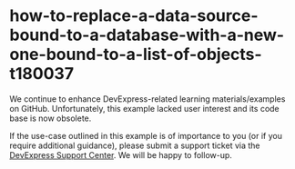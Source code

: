 
# how-to-replace-a-data-source-bound-to-a-database-with-a-new-one-bound-to-a-list-of-objects-t180037

We continue to enhance DevExpress-related learning materials/examples on GitHub. Unfortunately, this example lacked user interest and its code base is now obsolete.

If the use-case outlined in this example is of importance to you (or if you require additional guidance), please submit a support ticket via the [DevExpress Support Center](https://supportcenter.devexpress.com/ticket/create?followUpTo=T180037). We will be happy to follow-up.